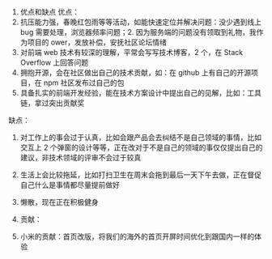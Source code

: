 1. 优点和缺点
优点：
1. 抗压能力强，春晚红包雨等等活动，如能快速定位并解决问题：没少遇到线上 bug 需要处理，浏览器频率问题；2. 因为服务端的问题没有领取到礼物，我作为项目的 ower，发放补偿，安抚社区论坛情绪
2. 对前端 web 技术有较深的理解，平常会写写技术博客，2 个，在 Stack Overflow 上回答问题
3. 拥抱开源，会在社区做出自己的技术贡献，如：在 github 上有自己的开源项目，在 npm 社区发布过自己的包
4. 具备扎实的前端开发经验，能在技术方案设计中提出自己的见解，比如：工具链，拿过突出贡献奖

缺点：
1. 对工作上的事会过于认真，比如会跟产品会去纠结不是自己领域的事情，比如交互上 2 个弹窗的设计等等，正在改对于不是自己的领域的事仅仅提出自己的建议，非技术领域的评审不会过于较真
2. 生活上会比较拖延，比如打扫卫生在周末会拖到最后一天下午去做，正在督促自己什么是事情都尽量提前做好
3. 懒散，现在正在积极健身


2. 贡献：
1. 小米的贡献：首页改版，将我们的海外的首页开屏时间优化到跟国内一样的体验
